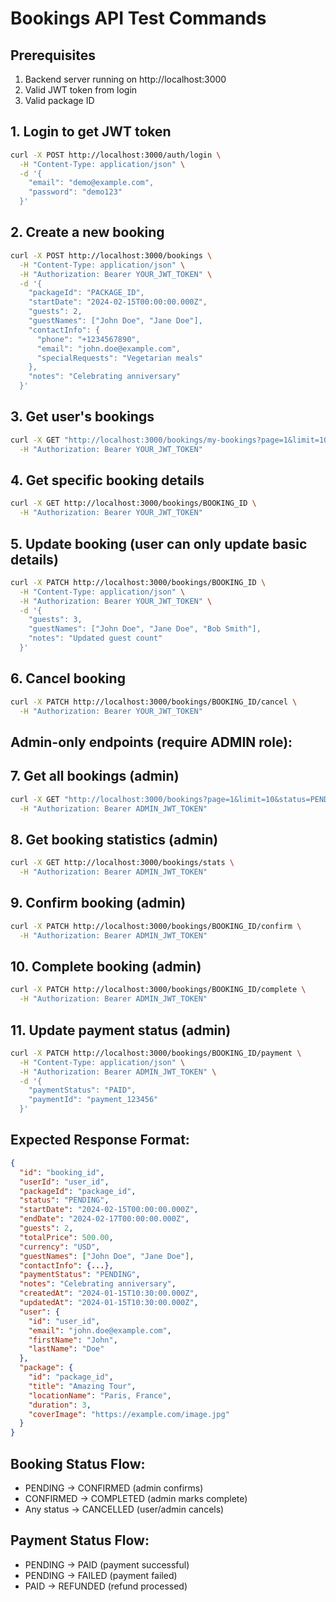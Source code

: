# Bookings API Test Commands

## Prerequisites

1. Backend server running on http://localhost:3000
2. Valid JWT token from login
3. Valid package ID

## 1. Login to get JWT token

```bash
curl -X POST http://localhost:3000/auth/login \
  -H "Content-Type: application/json" \
  -d '{
    "email": "demo@example.com",
    "password": "demo123"
  }'
```

## 2. Create a new booking

```bash
curl -X POST http://localhost:3000/bookings \
  -H "Content-Type: application/json" \
  -H "Authorization: Bearer YOUR_JWT_TOKEN" \
  -d '{
    "packageId": "PACKAGE_ID",
    "startDate": "2024-02-15T00:00:00.000Z",
    "guests": 2,
    "guestNames": ["John Doe", "Jane Doe"],
    "contactInfo": {
      "phone": "+1234567890",
      "email": "john.doe@example.com",
      "specialRequests": "Vegetarian meals"
    },
    "notes": "Celebrating anniversary"
  }'
```

## 3. Get user's bookings

```bash
curl -X GET "http://localhost:3000/bookings/my-bookings?page=1&limit=10" \
  -H "Authorization: Bearer YOUR_JWT_TOKEN"
```

## 4. Get specific booking details

```bash
curl -X GET http://localhost:3000/bookings/BOOKING_ID \
  -H "Authorization: Bearer YOUR_JWT_TOKEN"
```

## 5. Update booking (user can only update basic details)

```bash
curl -X PATCH http://localhost:3000/bookings/BOOKING_ID \
  -H "Content-Type: application/json" \
  -H "Authorization: Bearer YOUR_JWT_TOKEN" \
  -d '{
    "guests": 3,
    "guestNames": ["John Doe", "Jane Doe", "Bob Smith"],
    "notes": "Updated guest count"
  }'
```

## 6. Cancel booking

```bash
curl -X PATCH http://localhost:3000/bookings/BOOKING_ID/cancel \
  -H "Authorization: Bearer YOUR_JWT_TOKEN"
```

## Admin-only endpoints (require ADMIN role):

## 7. Get all bookings (admin)

```bash
curl -X GET "http://localhost:3000/bookings?page=1&limit=10&status=PENDING" \
  -H "Authorization: Bearer ADMIN_JWT_TOKEN"
```

## 8. Get booking statistics (admin)

```bash
curl -X GET http://localhost:3000/bookings/stats \
  -H "Authorization: Bearer ADMIN_JWT_TOKEN"
```

## 9. Confirm booking (admin)

```bash
curl -X PATCH http://localhost:3000/bookings/BOOKING_ID/confirm \
  -H "Authorization: Bearer ADMIN_JWT_TOKEN"
```

## 10. Complete booking (admin)

```bash
curl -X PATCH http://localhost:3000/bookings/BOOKING_ID/complete \
  -H "Authorization: Bearer ADMIN_JWT_TOKEN"
```

## 11. Update payment status (admin)

```bash
curl -X PATCH http://localhost:3000/bookings/BOOKING_ID/payment \
  -H "Content-Type: application/json" \
  -H "Authorization: Bearer ADMIN_JWT_TOKEN" \
  -d '{
    "paymentStatus": "PAID",
    "paymentId": "payment_123456"
  }'
```

## Expected Response Format:

```json
{
  "id": "booking_id",
  "userId": "user_id",
  "packageId": "package_id",
  "status": "PENDING",
  "startDate": "2024-02-15T00:00:00.000Z",
  "endDate": "2024-02-17T00:00:00.000Z",
  "guests": 2,
  "totalPrice": 500.00,
  "currency": "USD",
  "guestNames": ["John Doe", "Jane Doe"],
  "contactInfo": {...},
  "paymentStatus": "PENDING",
  "notes": "Celebrating anniversary",
  "createdAt": "2024-01-15T10:30:00.000Z",
  "updatedAt": "2024-01-15T10:30:00.000Z",
  "user": {
    "id": "user_id",
    "email": "john.doe@example.com",
    "firstName": "John",
    "lastName": "Doe"
  },
  "package": {
    "id": "package_id",
    "title": "Amazing Tour",
    "locationName": "Paris, France",
    "duration": 3,
    "coverImage": "https://example.com/image.jpg"
  }
}
```

## Booking Status Flow:

- PENDING → CONFIRMED (admin confirms)
- CONFIRMED → COMPLETED (admin marks complete)
- Any status → CANCELLED (user/admin cancels)

## Payment Status Flow:

- PENDING → PAID (payment successful)
- PENDING → FAILED (payment failed)
- PAID → REFUNDED (refund processed)
